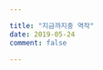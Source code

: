```yaml
---

title: "지금까지중 역작"
date: 2019-05-24
comment: false

---
```







<script src="/game/NoEntry/TemplateData/UnityProgress.js"></script>
<script src="/game/NoEntry/Build/UnityLoader.js"></script>
<script>
var gameInstance = UnityLoader.instantiate("gameContainer", "/game/Build/web.json", {onProgress: UnityProgress});
</script>
<div class="webgl-content">
<div id="gameContainer" style="width: 100%; height: 100%"></div>
<div class="game">
<div class="webgl-logo"></div>
<div class="fullscreen" onclick="gameInstance.SetFullscreen(1)"></div>
<div class="title">game 1.1.1</div>
</div>